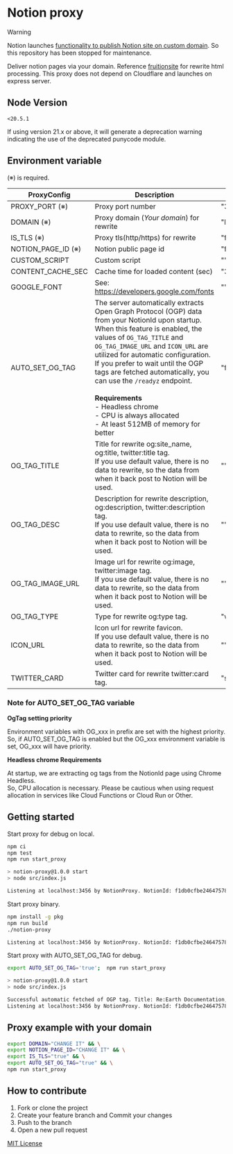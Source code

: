 # Notion proxy

> [!WARNING]  
> Notion launches [functionality to publish Notion site on custom domain](https://www.notion.so/ja-jp/help/connect-a-custom-domain-with-notion-sites). So this repository has been stopped for maintenance.

Deliver notion pages via your domain. Reference [fruitionsite](https://github.com/stephenou/fruitionsite) for rewrite html processing.  This proxy does not depend on Cloudflare and launches on express server.

## Node Version

`<20.5.1`

If using version 21.x or above, it will generate a deprecation warning indicating the use of the
deprecated punycode module.

## Environment variable

(※) is required.

| ProxyConfig        | Description                                                                                                                                                                                                                                                                                                                                                                                                                                                                              | Default                            |
|--------------------|------------------------------------------------------------------------------------------------------------------------------------------------------------------------------------------------------------------------------------------------------------------------------------------------------------------------------------------------------------------------------------------------------------------------------------------------------------------------------------------|------------------------------------|
| PROXY_PORT (※)     | Proxy port number                                                                                                                                                                                                                                                                                                                                                                                                                                                                        | "3456"                             |
| DOMAIN (※)         | Proxy domain (*Your domain*) for rewrite                                                                                                                                                                                                                                                                                                                                                                                                                                                 | "localhost:3456"                   |
| IS_TLS (※)         | Proxy tls(http/https) for rewrite                                                                                                                                                                                                                                                                                                                                                                                                                                                        | "false"                            |
| NOTION_PAGE_ID (※) | Notion public page id                                                                                                                                                                                                                                                                                                                                                                                                                                                                    | "f1db0cfbe246475784c67f279289abea" |
| CUSTOM_SCRIPT      | Custom script                                                                                                                                                                                                                                                                                                                                                                                                                                                                            | ""                                 |
| CONTENT_CACHE_SEC  | Cache time for loaded content (sec)                                                                                                                                                                                                                                                                                                                                                                                                                                                      | "300"                              |
| GOOGLE_FONT        | See: https://developers.google.com/fonts                                                                                                                                                                                                                                                                                                                                                                                                                                                 | ""                                 |
| AUTO_SET_OG_TAG    | The server automatically extracts Open Graph Protocol (OGP) data from your NotionId upon startup. <br/>When this feature is enabled, the values of `OG_TAG_TITLE` and `OG_TAG_IMAGE_URL` and `ICON_URL` are utilized for automatic configuration.<br/>If you prefer to wait until the OGP tags are fetched automatically, you can use the `/readyz` endpoint.<br/><br/><b>Requirements</b><br/>- Headless chrome<br/>- CPU is always allocated<br/>- At least 512MB of memory for better | "false"                            |
| OG_TAG_TITLE       | Title for rewrite og:site_name, og:title, twitter:title tag.<br/>If you use default value, there is no data to rewrite, so the data from when it back post to Notion will be used.                                                                                                                                                                                                                                                                                                       | ""                                 |
| OG_TAG_DESC        | Description for rewrite description, og:description, twitter:description tag.<br/>If you use default value, there is no data to rewrite, so the data from when it back post to Notion will be used.                                                                                                                                                                                                                                                                                      | ""                                 |
| OG_TAG_IMAGE_URL   | Image url for rewrite og:image, twitter:image tag.<br/>If you use default value, there is no data to rewrite, so the data from when it back post to Notion will be used.                                                                                                                                                                                                                                                                                                                 | ""                                 |
| OG_TAG_TYPE        | Type for rewrite og:type tag.                                                                                                                                                                                                                                                                                                                                                                                                                                                            | "website"                          |
| ICON_URL           | Icon url for rewrite favicon.<br/>If you use default value, there is no data to rewrite, so the data from when it back post to Notion will be used.                                                                                                                                                                                                                                                                                                                                      | ""                                 |                                   |
| TWITTER_CARD       | Twitter card for rewrite twitter:card tag.                                                                                                                                                                                                                                                                                                                                                                                                                                               | "summary_large_image"              |

### Note for AUTO_SET_OG_TAG variable

**OgTag setting priority**

Environment variables with OG_xxx in prefix are set with the highest priority.   
So, if AUTO_SET_OG_TAG is enabled but the OG_xxx environment variable is set, OG_xxx will have
priority.

**Headless chrome Requirements**

At startup, we are extracting og tags from the NotionId page using Chrome Headless.  
So, CPU allocation is necessary. Please be cautious when using request allocation in services like
Cloud Functions or Cloud Run or Other.

## Getting started

Start proxy for debug on local.

```bash
npm ci
npm test
npm run start_proxy

> notion-proxy@1.0.0 start
> node src/index.js

Listening at localhost:3456 by NotionProxy. NotionId: f1db0cfbe246475784c67f279289abea
```

Start proxy binary.

```bash
npm install -g pkg
npm run build
./notion-proxy

Listening at localhost:3456 by NotionProxy. NotionId: f1db0cfbe246475784c67f279289abea
```

Start proxy with AUTO_SET_OG_TAG for debug.

```bash
export AUTO_SET_OG_TAG='true';  npm run start_proxy

> notion-proxy@1.0.0 start
> node src/index.js

Successful automatic fetched of OGP tag. Title: Re:Earth Documentation, Image: http://localhost:3456/image/ht..., Icon: http://localhost:3456/image/ht...
Listening at localhost:3456 by NotionProxy. NotionId: f1db0cfbe246475784c67f279289abea
```


## Proxy example with your domain 

```bash
export DOMAIN="CHANGE IT" && \
export NOTION_PAGE_ID="CHANGE IT" && \
export IS_TLS="true" && \
export AUTO_SET_OG_TAG="true" && \
npm run start_proxy
```

## How to contribute

1. Fork or clone the project
2. Create your feature branch and Commit your changes
3. Push to the branch
4. Open a new pull request

[MIT License](LICENSE)
